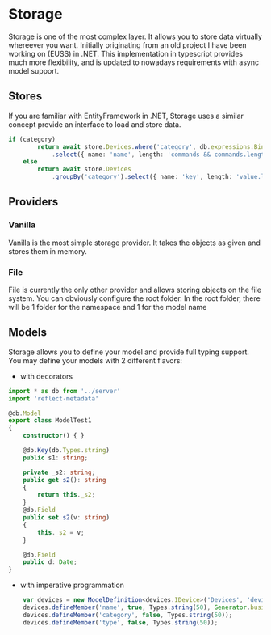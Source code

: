 # Storage

Storage is one of the most complex layer. It allows you to store data virtually whereever you want. Initially originating from an old project I have been working on (EUSS) in .NET. This implementation in typescript provides much more flexibility, and is updated to nowadays requirements with async model support.

## Stores

If you are familiar with EntityFramework in .NET, Storage uses a similar concept provide an interface to load and store data.

```ts
if (category)
        return await store.Devices.where('category', db.expressions.BinaryOperator.Equal, category)
            .select({ name: 'name', length: 'commands && commands.length + subdevices && subdevices.length' }).toArray();
    else
        return await store.Devices
            .groupBy('category').select({ name: 'key', length: 'value.length' }).toArray();
```

## Providers

### Vanilla

Vanilla is the most simple storage provider. It takes the objects as given and stores them in memory.

### File
 
File is currently the only other provider and allows storing objects on the file system. You can obviously configure the root folder. In the root folder, there will be 1 folder for the namespace and 1 for the model name


## Models

Storage allows you to define your model and provide full typing support. 
You may define your models with 2 different flavors:
- with decorators
```ts
import * as db from '../server'
import 'reflect-metadata'

@db.Model
export class ModelTest1
{
    constructor() { }

    @db.Key(db.Types.string)
    public s1: string;

    private _s2: string;
    public get s2(): string
    {
        return this._s2;
    }
    @db.Field
    public set s2(v: string)
    {
        this._s2 = v;
    }

    @db.Field
    public d: Date;
}
```
- with imperative programmation
```ts
    var devices = new ModelDefinition<devices.IDevice>('Devices', 'devices', 'devices');
    devices.defineMember('name', true, Types.string(50), Generator.business);
    devices.defineMember('category', false, Types.string(50));
    devices.defineMember('type', false, Types.string(50));
```
